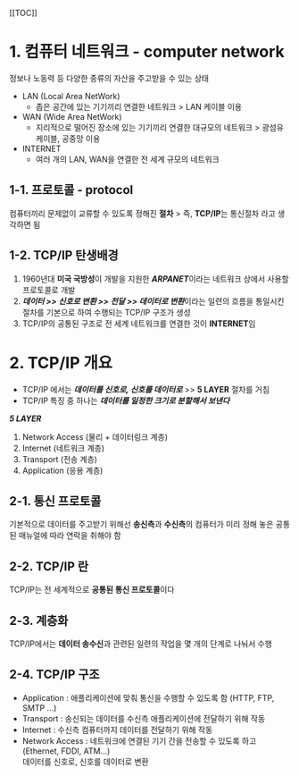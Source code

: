 [[TOC]]

# 1. 컴퓨터 네트워크 - computer network
정보나 노동력 등 다양한 종류의 자산을 주고받을 수 있는 상태

- LAN (Local Area NetWork)
    + 좁은 공간에 있는 기기끼리 연결한 네트워크 > LAN 케이블 이용
- WAN (Wide Area NetWork)
    + 지리적으로 떨어진 장소에 있는 기기끼리 연결한 대규모의 네트워크 > 광섬유 케이블, 공중망 이용
- INTERNET
    + 여러 개의 LAN, WAN을 연결한 전 세계 규모의 네트워크

## 1-1. 프로토콜 - protocol
컴퓨터끼리 문제없이 교류할 수 있도록 정해진 **절차** > 즉, **TCP/IP**는 통신절차 라고 생각하면 됨

## 1-2. TCP/IP 탄생배경
1. 1960년대 **미국 국방성**이 개발을 지원한 ***ARPANET***이라는 네트워크 상에서 사용할 프로토콜로 개발  
2. ***데이터 >> 신호로 변환 >> 전달 >> 데이터로 변환***이라는 일련의 흐름을 통일시킨 절차를 기본으로 하여 수행되는 TCP/IP 구조가 생성  
3. TCP/IP의 공통된 구조로 전 세계 네트워크를 연결한 것이 **INTERNET**임  


# 2. TCP/IP 개요
- TCP/IP 에서는 ***데이터를 신호로, 신호를 데이터로*** >> **5 LAYER** 절차를 거침
- TCP/IP 특징 중 하나는 ***데이터를 일정한 크기로 분할해서 보낸다***

***5 LAYER***

1. Network Access (물리 + 데이터링크 계층)
2. Internet (네트워크 계층)
3. Transport (전송 계층)
4. Application (응용 계층)

## 2-1. 통신 프로토콜
기본적으로 데이터를 주고받기 위해선 **송신측**과 **수신측**의 컴퓨터가 미리 정해 놓은 공통된 매뉴얼에 따라 연락을 취해야 함

## 2-2. TCP/IP 란
TCP/IP는 전 세계적으로 **공통된 통신 프로토콜**이다

## 2-3. 계층화
TCP/IP에서는 **데이터 송수신**과 관련된 일련의 작업을 몇 개의 단계로 나눠서 수행

## 2-4. TCP/IP 구조
- Application : 애플리케이션에 맞춰 통신을 수행할 수 있도록 함 (HTTP, FTP, SMTP ...)
- Transport : 송신되는 데이터를 수신측 애플리케이션에 전달하기 위해 작동
- Internet : 수신측 컴퓨터까지 데이터를 전달하기 위해 작동
- Network Access : 네트워크에 연결된 기기 간을 전송할 수 있도록 하고(Ethernet, FDDI, ATM...)  
데이터를 신호로, 신호를 데이터로 변환
